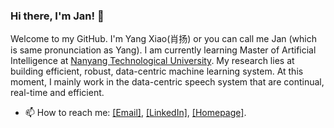 ### Hi there, I'm Jan! 👋

<!--
**swagshaw/swagshaw** is a ✨ _special_ ✨ repository because its `README.md` (this file) appears on your GitHub profile.

Here are some ideas to get you started:

- 🔭 I’m currently working on ...
- 🌱 I’m currently learning ...
- 👯 I’m looking to collaborate on ...
- 🤔 I’m looking for help with ...
- 💬 Ask me about ...
- 📫 How to reach me: ...
- 😄 Pronouns: ...
- ⚡ Fun fact: ... 
-->
<!--
[![Shaw's GitHub stats](https://github-readme-stats.vercel.app/api?username=swagshaw&count_private=true&theme=tokyonight)](https://github.com/anuraghazra/github-readme-stats)  
-->
Welcome to my GitHub. I'm Yang Xiao(肖扬) or you can call me Jan (which is same pronunciation as Yang). I am currently learning Master of Artificial Intelligence at [Nanyang Technological University](https://www.ntu.edu.sg/). My research lies at building efficient, robust, data-centric machine learning system. At this moment, I mainly work in the data-centric speech system that are continual, real-time and efficient.
-  📫 How to reach me: [[Email]](swagshaw1998@gmail.com), [[LinkedIn]](https://www.linkedin.com/in/yang-xiao-swag/), [[Homepage]](https://swagshaw.github.io/).
